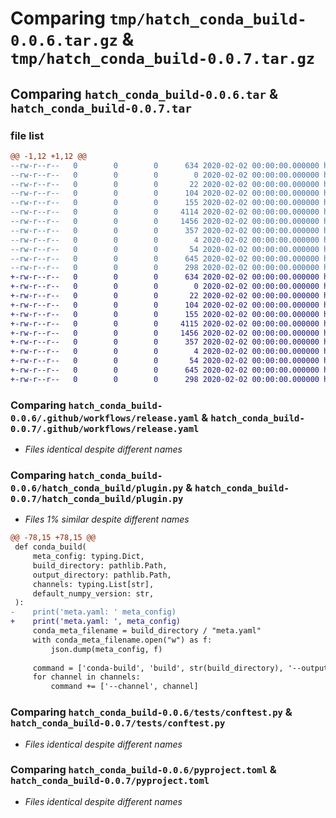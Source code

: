 # Comparing `tmp/hatch_conda_build-0.0.6.tar.gz` & `tmp/hatch_conda_build-0.0.7.tar.gz`

## Comparing `hatch_conda_build-0.0.6.tar` & `hatch_conda_build-0.0.7.tar`

### file list

```diff
@@ -1,12 +1,12 @@
--rw-r--r--   0        0        0      634 2020-02-02 00:00:00.000000 hatch_conda_build-0.0.6/.github/workflows/release.yaml
--rw-r--r--   0        0        0        0 2020-02-02 00:00:00.000000 hatch_conda_build-0.0.6/hatch_conda_build/__init__.py
--rw-r--r--   0        0        0       22 2020-02-02 00:00:00.000000 hatch_conda_build-0.0.6/hatch_conda_build/__version__.py
--rw-r--r--   0        0        0      104 2020-02-02 00:00:00.000000 hatch_conda_build-0.0.6/hatch_conda_build/config.py
--rw-r--r--   0        0        0      155 2020-02-02 00:00:00.000000 hatch_conda_build-0.0.6/hatch_conda_build/hooks.py
--rw-r--r--   0        0        0     4114 2020-02-02 00:00:00.000000 hatch_conda_build-0.0.6/hatch_conda_build/plugin.py
--rw-r--r--   0        0        0     1456 2020-02-02 00:00:00.000000 hatch_conda_build-0.0.6/tests/conftest.py
--rw-r--r--   0        0        0      357 2020-02-02 00:00:00.000000 hatch_conda_build-0.0.6/tests/test_hatch.py
--rw-r--r--   0        0        0        4 2020-02-02 00:00:00.000000 hatch_conda_build-0.0.6/.gitignore
--rw-r--r--   0        0        0       54 2020-02-02 00:00:00.000000 hatch_conda_build-0.0.6/README.md
--rw-r--r--   0        0        0      645 2020-02-02 00:00:00.000000 hatch_conda_build-0.0.6/pyproject.toml
--rw-r--r--   0        0        0      298 2020-02-02 00:00:00.000000 hatch_conda_build-0.0.6/PKG-INFO
+-rw-r--r--   0        0        0      634 2020-02-02 00:00:00.000000 hatch_conda_build-0.0.7/.github/workflows/release.yaml
+-rw-r--r--   0        0        0        0 2020-02-02 00:00:00.000000 hatch_conda_build-0.0.7/hatch_conda_build/__init__.py
+-rw-r--r--   0        0        0       22 2020-02-02 00:00:00.000000 hatch_conda_build-0.0.7/hatch_conda_build/__version__.py
+-rw-r--r--   0        0        0      104 2020-02-02 00:00:00.000000 hatch_conda_build-0.0.7/hatch_conda_build/config.py
+-rw-r--r--   0        0        0      155 2020-02-02 00:00:00.000000 hatch_conda_build-0.0.7/hatch_conda_build/hooks.py
+-rw-r--r--   0        0        0     4115 2020-02-02 00:00:00.000000 hatch_conda_build-0.0.7/hatch_conda_build/plugin.py
+-rw-r--r--   0        0        0     1456 2020-02-02 00:00:00.000000 hatch_conda_build-0.0.7/tests/conftest.py
+-rw-r--r--   0        0        0      357 2020-02-02 00:00:00.000000 hatch_conda_build-0.0.7/tests/test_hatch.py
+-rw-r--r--   0        0        0        4 2020-02-02 00:00:00.000000 hatch_conda_build-0.0.7/.gitignore
+-rw-r--r--   0        0        0       54 2020-02-02 00:00:00.000000 hatch_conda_build-0.0.7/README.md
+-rw-r--r--   0        0        0      645 2020-02-02 00:00:00.000000 hatch_conda_build-0.0.7/pyproject.toml
+-rw-r--r--   0        0        0      298 2020-02-02 00:00:00.000000 hatch_conda_build-0.0.7/PKG-INFO
```

### Comparing `hatch_conda_build-0.0.6/.github/workflows/release.yaml` & `hatch_conda_build-0.0.7/.github/workflows/release.yaml`

 * *Files identical despite different names*

### Comparing `hatch_conda_build-0.0.6/hatch_conda_build/plugin.py` & `hatch_conda_build-0.0.7/hatch_conda_build/plugin.py`

 * *Files 1% similar despite different names*

```diff
@@ -78,15 +78,15 @@
 def conda_build(
     meta_config: typing.Dict,
     build_directory: pathlib.Path,
     output_directory: pathlib.Path,
     channels: typing.List[str],
     default_numpy_version: str,
 ):
-    print('meta.yaml: ' meta_config)
+    print('meta.yaml: ', meta_config)
     conda_meta_filename = build_directory / "meta.yaml"
     with conda_meta_filename.open("w") as f:
         json.dump(meta_config, f)
 
     command = ['conda-build', 'build', str(build_directory), '--output-folder', str(output_directory), '--override-channels', '--numpy', default_numpy_version]
     for channel in channels:
         command += ['--channel', channel]
```

### Comparing `hatch_conda_build-0.0.6/tests/conftest.py` & `hatch_conda_build-0.0.7/tests/conftest.py`

 * *Files identical despite different names*

### Comparing `hatch_conda_build-0.0.6/pyproject.toml` & `hatch_conda_build-0.0.7/pyproject.toml`

 * *Files identical despite different names*

